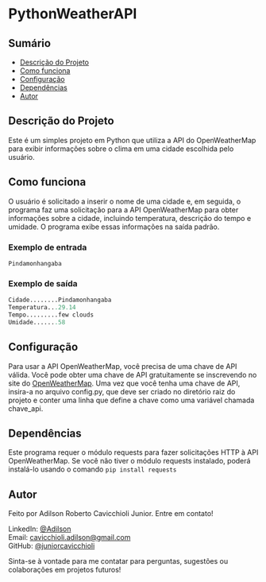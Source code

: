 # PythonWeatherAPI
## Sumário
- [Descrição do Projeto](#descrição-do-projeto)
- [Como funciona](#como-funciona)
- [Configuração](#configuração)
- [Dependências](#dependências)
- [Autor](#autor)
## Descrição do Projeto
Este é um simples projeto em Python que utiliza a API do OpenWeatherMap para exibir informações sobre o clima em uma cidade escolhida pelo usuário.

## Como funciona
O usuário é solicitado a inserir o nome de uma cidade e, em seguida, o programa faz uma solicitação para a API OpenWeatherMap para obter informações sobre a cidade, incluindo temperatura, descrição do tempo e umidade. O programa exibe essas informações na saída padrão.
### Exemplo de entrada
```
Pindamonhangaba
```
### Exemplo de saída
```python
Cidade........Pindamonhangaba
Temperatura...29.14
Tempo.........few clouds
Umidade.......58
```

## Configuração
Para usar a API OpenWeatherMap, você precisa de uma chave de API válida. Você pode obter uma chave de API gratuitamente se inscrevendo no site do [OpenWeatherMap](https://home.openweathermap.org). Uma vez que você tenha uma chave de API, insira-a no arquivo config.py, que deve ser criado no diretório raiz do projeto e conter uma linha que define a chave como uma variável chamada chave_api.

## Dependências
Este programa requer o módulo requests para fazer solicitações HTTP à API OpenWeatherMap. Se você não tiver o módulo requests instalado, poderá instalá-lo usando o comando
`
pip install requests
`

## Autor
Feito por Adilson Roberto Cavicchioli Junior. Entre em contato!

LinkedIn: [@Adilson](https://www.linkedin.com/in/adilson-roberto-cavicchioli-junior-6816b7192?lipi=urn%3Ali%3Apage%3Ad_flagship3_profile_view_base_contact_details%3BIpMh5bVEQOi82%2FRHJ6oxkg%3D%3D) <br>
Email: [cavicchioli.adilson@gmail.com](mailto:cavicchioli.adilson@gmail.com) <br>
GitHub: [@juniorcavicchioli](https://github.com/juniorcavicchioli?tab=repositories) <br>

Sinta-se à vontade para me contatar para perguntas, sugestões ou colaborações em projetos futuros!